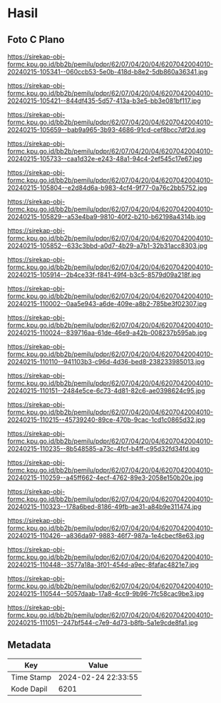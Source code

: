 # Hasil

## Foto C Plano

https://sirekap-obj-formc.kpu.go.id/bb2b/pemilu/pdpr/62/07/04/20/04/6207042004010-20240215-105341--060ccb53-5e0b-418d-b8e2-5db860a36341.jpg

https://sirekap-obj-formc.kpu.go.id/bb2b/pemilu/pdpr/62/07/04/20/04/6207042004010-20240215-105421--844df435-5d57-413a-b3e5-bb3e081bf117.jpg

https://sirekap-obj-formc.kpu.go.id/bb2b/pemilu/pdpr/62/07/04/20/04/6207042004010-20240215-105659--bab9a965-3b93-4686-91cd-cef8bcc7df2d.jpg

https://sirekap-obj-formc.kpu.go.id/bb2b/pemilu/pdpr/62/07/04/20/04/6207042004010-20240215-105733--caa1d32e-e243-48a1-94c4-2ef545c17e67.jpg

https://sirekap-obj-formc.kpu.go.id/bb2b/pemilu/pdpr/62/07/04/20/04/6207042004010-20240215-105804--e2d84d6a-b983-4cf4-9f77-0a76c2bb5752.jpg

https://sirekap-obj-formc.kpu.go.id/bb2b/pemilu/pdpr/62/07/04/20/04/6207042004010-20240215-105829--a53e4ba9-9810-40f2-b210-b62198a4314b.jpg

https://sirekap-obj-formc.kpu.go.id/bb2b/pemilu/pdpr/62/07/04/20/04/6207042004010-20240215-105852--633c3bbd-a0d7-4b29-a7b1-32b31acc8303.jpg

https://sirekap-obj-formc.kpu.go.id/bb2b/pemilu/pdpr/62/07/04/20/04/6207042004010-20240215-105914--2b4ce33f-f841-49f4-b3c5-8579d09a218f.jpg

https://sirekap-obj-formc.kpu.go.id/bb2b/pemilu/pdpr/62/07/04/20/04/6207042004010-20240215-110002--0aa5e943-a6de-409e-a8b2-785be3f02307.jpg

https://sirekap-obj-formc.kpu.go.id/bb2b/pemilu/pdpr/62/07/04/20/04/6207042004010-20240215-110024--839716aa-61de-46e9-a42b-008237b595ab.jpg

https://sirekap-obj-formc.kpu.go.id/bb2b/pemilu/pdpr/62/07/04/20/04/6207042004010-20240215-110110--941103b3-c96d-4d36-bed8-238233985013.jpg

https://sirekap-obj-formc.kpu.go.id/bb2b/pemilu/pdpr/62/07/04/20/04/6207042004010-20240215-110151--2484e5ce-6c73-4d81-82c6-ae0398624c95.jpg

https://sirekap-obj-formc.kpu.go.id/bb2b/pemilu/pdpr/62/07/04/20/04/6207042004010-20240215-110215--45739240-89ce-470b-9cac-1cd1c0865d32.jpg

https://sirekap-obj-formc.kpu.go.id/bb2b/pemilu/pdpr/62/07/04/20/04/6207042004010-20240215-110235--8b548585-a73c-4fcf-b4ff-c95d32fd34fd.jpg

https://sirekap-obj-formc.kpu.go.id/bb2b/pemilu/pdpr/62/07/04/20/04/6207042004010-20240215-110259--a45ff662-4ecf-4762-89e3-2058e150b20e.jpg

https://sirekap-obj-formc.kpu.go.id/bb2b/pemilu/pdpr/62/07/04/20/04/6207042004010-20240215-110323--178a6bed-8186-49fb-ae31-a84b9e311474.jpg

https://sirekap-obj-formc.kpu.go.id/bb2b/pemilu/pdpr/62/07/04/20/04/6207042004010-20240215-110426--a836da97-9883-46f7-987a-1e4cbecf8e63.jpg

https://sirekap-obj-formc.kpu.go.id/bb2b/pemilu/pdpr/62/07/04/20/04/6207042004010-20240215-110448--3577a18a-3f01-454d-a9ec-8fafac4821e7.jpg

https://sirekap-obj-formc.kpu.go.id/bb2b/pemilu/pdpr/62/07/04/20/04/6207042004010-20240215-110544--5057daab-17a8-4cc9-9b96-7fc58cac9be3.jpg

https://sirekap-obj-formc.kpu.go.id/bb2b/pemilu/pdpr/62/07/04/20/04/6207042004010-20240215-111051--247bf544-c7e9-4d73-b8fb-5a1e9cde8fa1.jpg


## Metadata

| Key        | Value               |
| ---------- | ------------------- |
| Time Stamp | 2024-02-24 22:33:55 |
| Kode Dapil | 6201                |



